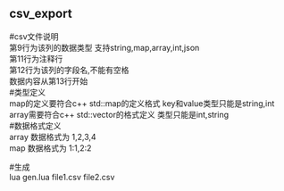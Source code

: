 ## csv_export
#csv文件说明</br>
第9行为该列的数据类型 支持string,map,array,int,json</br>
第11行为注释行</br>
第12行为该列的字段名,不能有空格</br>
数据内容从第13行开始</br>
#类型定义</br>
map的定义要符合c++ std::map的定义格式 key和value类型只能是string,int</br>
array需要符合c++ std::vector的格式定义 类型只能是int,string</br>
#数据格式定义</br>
array 数据格式为 1,2,3,4 </br>
map 数据格式为 1:1,2:2 </br>

#生成</br>
lua gen.lua file1.csv file2.csv </br>
